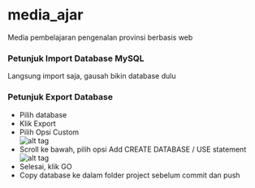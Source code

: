 # media_ajar
Media pembelajaran pengenalan provinsi berbasis web

### Petunjuk Import Database MySQL
Langsung import saja, gausah bikin database dulu

### Petunjuk Export Database
* Pilih database
* Klik Export
* Pilih Opsi Custom <br>
  ![alt tag](http://i66.tinypic.com/120h6o5.jpg)
* Scroll ke bawah, pilih opsi Add CREATE DATABASE / USE statement<br>
  ![alt tag](http://i68.tinypic.com/2lay0hv.jpg)
* Selesai, klik GO
* Copy database ke dalam folder project sebelum commit dan push
